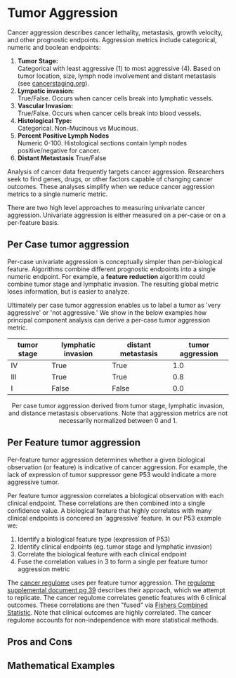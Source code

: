 # Tumor Aggression
  Cancer aggression describes cancer lethality, metastasis, growth velocity, and other prognostic endpoints.  Aggression metrics include categorical, numeric and boolean endpoints:
  
  1. **Tumor Stage:**  
  Categorical with least aggressive (1) to most aggressive (4).  Based on tumor location, size, lymph node involvement and distant metastasis (see [cancerstaging.org](https://cancerstaging.org/references-tools/Pages/What-is-Cancer-Staging.aspx)).
  2. **Lympatic invasion:**  
  True/False. Occurs when cancer cells break into lymphatic vessels.
  3. **Vascular Invasion:**  
  True/False. Occurs when cancer cells break into blood vessels. 
  4. **Histological Type:**  
  Categorical. Non-Mucinous vs Mucinous. 
  5. **Percent Positive Lymph Nodes**  
  Numeric 0-100. Histological sections contain lymph nodes positive/negative for cancer.  
  6. **Distant Metastasis**
  True/False

Analysis of cancer data frequently targets cancer aggression.  Researchers seek to find genes, drugs, or other factors capable of changing cancer outcomes.  These analyses simplify when we reduce cancer aggression metrics to a single numeric metric. 

There are two high level approaches to measuring univariate cancer aggression.  Univariate aggression is either measured on a per-case or on a per-feature basis. 

## Per Case tumor aggression 
  Per-case univariate aggression is conceptually simpler than per-biological feature.  Algorithms combine different prognostic endpoints into a single numeric endpoint.  For example, a **feature reduction** algorithm could combine tumor stage and lymphatic invasion. The resulting global metric loses information, but is easier to analyze. 
  
  Ultimately per case tumor aggression enables us to label a tumor as 'very aggressive' or 'not aggressive.'  We show in the below examples how principal component analysis can derive a per-case tumor aggression metric.  
  
  | tumor stage | lymphatic invasion | distant metastasis | **tumor aggression** |
  |-------------|-------------|-------------|-------------|
  | IV | True | True | 1.0 |
  | III | True | True | 0.8 |
  | I | False | False | 0.0 | 
  <center>Per case tumor aggression derived from tumor stage, lymphatic invasion, and distance metastasis observations.  Note that aggression metrics are not necessarily normalized between 0 and 1.</center>  

## Per Feature tumor aggression
  Per-feature tumor aggression determines whether a given biological observation (or feature) is indicative of cancer aggression.  For example, the lack of expression of tumor suppressor gene P53 would  indicate a more aggressive tumor.  
  
  Per feature tumor aggression correlates a biological observation with each clinical endpoint.  These correlations are then combined into a single confidence value.  A biological feature that highly correlates with many clinical endpoints is concered an 'aggressive' feature.  In our P53 example we:

1. Identify a biological feature type (expression of P53)
2. Identify clinical endpoints (eg. tumor stage and lymphatic invasion)
3. Correlate the biological feature with each clinical endpoint
4. Fuse the correlation values in 3 to form a single per feature tumor aggression metric

The [cancer regulome](explorer.cancerregulome.org) uses per feature tumor aggression. The [regulome supplemental document pg 39](http://www.nature.com/nature/journal/v487/n7407/extref/nature11252-s1.pdf) describes their approach, which we attempt to replicate.  The cancer regulome correlates genetic features with 6 clinical outcomes. These correlations are then "fused" via [Fishers Combined Statistic](https://en.wikipedia.org/wiki/Fisher%27s_method). Note that clinical outcomes are highly correlated. The cancer regulome accounts for non-independence with more statistical methods.

## Pros and Cons

## Mathematical Examples
